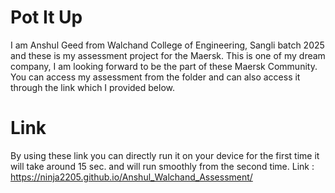 # Pot It Up 

I am Anshul Geed from Walchand College of Engineering, Sangli batch 2025 and these is my assessment project for the Maersk. This is one of my dream company, I am looking forward to be the part of these Maersk Community. You can access my assessment from the folder and can also access it through the link which I provided below.

# Link
By using these link you can directly run it on your device for the first time it will take around 15 sec. and will run smoothly from the second time.
Link : https://ninja2205.github.io/Anshul_Walchand_Assessment/
